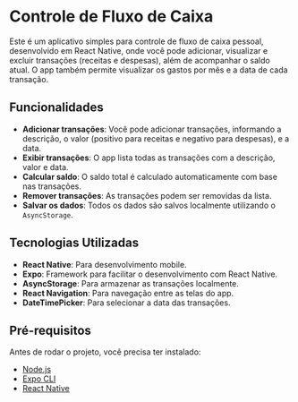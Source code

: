# Controle de Fluxo de Caixa

Este é um aplicativo simples para controle de fluxo de caixa pessoal, desenvolvido em React Native, onde você pode adicionar, visualizar e excluir transações (receitas e despesas), além de acompanhar o saldo atual. O app também permite visualizar os gastos por mês e a data de cada transação.

## Funcionalidades

- **Adicionar transações**: Você pode adicionar transações, informando a descrição, o valor (positivo para receitas e negativo para despesas), e a data.
- **Exibir transações**: O app lista todas as transações com a descrição, valor e data.
- **Calcular saldo**: O saldo total é calculado automaticamente com base nas transações.
- **Remover transações**: As transações podem ser removidas da lista.
- **Salvar os dados**: Todos os dados são salvos localmente utilizando o `AsyncStorage`.

## Tecnologias Utilizadas

- **React Native**: Para desenvolvimento mobile.
- **Expo**: Framework para facilitar o desenvolvimento com React Native.
- **AsyncStorage**: Para armazenar as transações localmente.
- **React Navigation**: Para navegação entre as telas do app.
- **DateTimePicker**: Para selecionar a data das transações.

## Pré-requisitos

Antes de rodar o projeto, você precisa ter instalado:

- [Node.js](https://nodejs.org/)
- [Expo CLI](https://docs.expo.dev/get-started/installation/)
- [React Native](https://reactnative.dev/docs/environment-setup)


